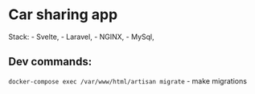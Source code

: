 # Car sharing app
Stack:
    - Svelte,
    - Laravel,
    - NGINX,
    - MySql,
## Dev commands:
`docker-compose exec /var/www/html/artisan migrate` - make migrations